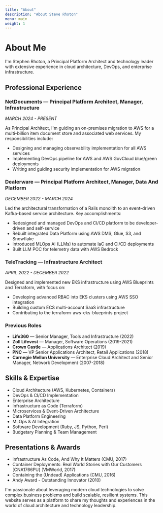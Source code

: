 ```yaml
---
title: "About"
description: "About Steve Rhoton"
menu: main
weight: 1
---
```


# About Me

I'm Stephen Rhoton, a Principal Platform Architect and technology leader with extensive experience in cloud architecture, DevOps, and enterprise infrastructure.

## Professional Experience

### NetDocuments — Principal Platform Architect, Manager, Infrastructure
*MARCH 2024 - PRESENT*

As Principal Architect, I'm guiding an on-premises migration to AWS for a multi-billion item document store and associated web services. My responsibilities include:
- Designing and managing observability implementation for all AWS services
- Implementing DevOps pipeline for AWS and AWS GovCloud blue/green deployments
- Writing and guiding security implementation for AWS migration

### Dealerware — Principal Platform Architect, Manager, Data And Platform
*DECEMBER 2022 - MARCH 2024*

Led the architectural transformation of a Rails monolith to an event-driven Kafka-based service architecture. Key accomplishments:
- Redesigned and managed DevOps and CI/CD platform to be developer-driven and self-service
- Rebuilt integrated Data Platform using AWS DMS, Glue, S3, and Snowflake
- Introduced MLOps AI (LLMs) to automate IaC and CI/CD deployments
- Built LLM POC for telemetry data with AWS Bedrock

### TeleTracking — Infrastructure Architect
*APRIL 2022 - DECEMBER 2022*

Designed and implemented new EKS infrastructure using AWS Blueprints and Terraform, with focus on:
- Developing advanced RBAC into EKS clusters using AWS SSO integration
- Building custom ECS multi-account SaaS infrastructure
- Contributing to the terraform-aws-eks-blueprints project

### Previous Roles

- **Life360** — Senior Manager, Tools and Infrastructure (2022)
- **Zoll Lifevest** — Manager, Software Operations (2019-2021)
- **Crown Castle** — Applications Architect (2019)
- **PNC** — VP Senior Applications Architect, Retail Applications (2018)
- **Carnegie Mellon University** — Enterprise Cloud Architect and Senior Manager, Network Development (2007-2018)

## Skills & Expertise

- Cloud Architecture (AWS, Kubernetes, Containers)
- DevOps & CI/CD Implementation
- Enterprise Architecture
- Infrastructure as Code (Terraform)
- Microservices & Event-Driven Architecture
- Data Platform Engineering
- MLOps & AI Integration
- Software Development (Ruby, JS, Python, Perl)
- Budgetary Planning & Team Management

## Presentations & Awards

- Infrastructure As Code, And Why It Matters (CMU, 2017)
- Container Deployments: Real World Stories with Our Customers [CNA1766PU] (VMWorld, 2017)
- Containing the (Undead) Applications (CMU, 2016)
- Andy Award - Outstanding Innovator (2010)

I'm passionate about leveraging modern cloud technologies to solve complex business problems and build scalable, resilient systems. This website serves as a platform to share my thoughts and experiences in the world of cloud architecture and technology leadership.

